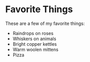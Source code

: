 # Favorite Things

These are a few of my favorite things:

- Raindrops on roses
- Whiskers on animals
- Bright copper kettles
- Warm woolen mittens
- Pizza
